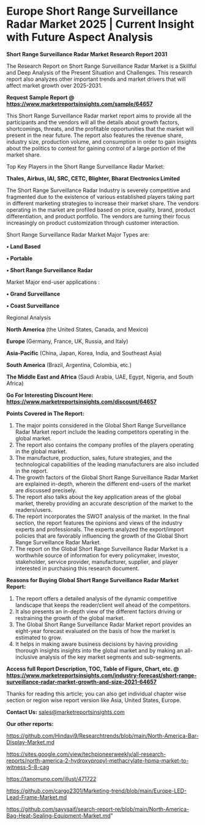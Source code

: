 # Europe Short Range Surveillance Radar Market 2025 | Current Insight with Future Aspect Analysis

<strong>Short Range Surveillance Radar Market Research Report 2031</strong>

The Research Report on Short Range Surveillance Radar Market is a Skillful and Deep Analysis of the Present Situation and Challenges. This research report also analyzes other important trends and market drivers that will affect market growth over 2025-2031.

<strong>Request Sample Report @ <a href=https://www.marketreportsinsights.com/sample/64657>https://www.marketreportsinsights.com/sample/64657</a></strong>

This Short Range Surveillance Radar market report aims to provide all the participants and the vendors will all the details about growth factors, shortcomings, threats, and the profitable opportunities that the market will present in the near future. The report also features the revenue share, industry size, production volume, and consumption in order to gain insights about the politics to contest for gaining control of a large portion of the market share.

Top Key Players in the Short Range Surveillance Radar Market:

<strong>Thales, Airbus, IAI, SRC, CETC, Blighter, Bharat Electronics Limited</strong>

The Short Range Surveillance Radar Industry is severely competitive and fragmented due to the existence of various established players taking part in different marketing strategies to increase their market share. The vendors operating in the market are profiled based on price, quality, brand, product differentiation, and product portfolio. The vendors are turning their focus increasingly on product customization through customer interaction.

Short Range Surveillance Radar Market Major Types are:

<strong>• Land Based

• Portable

• Short Range Surveillance Radar</strong>

Market Major end-user applications :

<strong>• Grand Surveillance

• Coast Surveillance</strong>

Regional Analysis

</u><strong><b>North America</b></strong> (the United States, Canada, and Mexico)

<strong><b>Europe </b></strong>(Germany, France, UK, Russia, and Italy)

<strong><b>Asia-Pacific</b></strong> (China, Japan, Korea, India, and Southeast Asia)

<strong><b>South America</b></strong> (Brazil, Argentina, Colombia, etc.)

<strong><b>The Middle East and Africa</b></strong> (Saudi Arabia, UAE, Egypt, Nigeria, and South Africa)

<strong>Go For Interesting Discount Here: <a href=https://www.marketreportsinsights.com/discount/64657>https://www.marketreportsinsights.com/discount/64657</a></strong>

<strong>Points Covered in The Report:</strong>
<ol>
  <li>The major points considered in the Global Short Range Surveillance Radar Market report include the leading competitors operating in the global market.</li>
  <li>The report also contains the company profiles of the players operating in the global market.</li>
  <li>The manufacture, production, sales, future strategies, and the technological capabilities of the leading manufacturers are also included in the report.</li>
  <li>The growth factors of the Global Short Range Surveillance Radar Market are explained in-depth, wherein the different end-users of the market are discussed precisely.</li>
  <li>The report also talks about the key application areas of the global market, thereby providing an accurate description of the market to the readers/users.</li>
  <li>The report incorporates the SWOT analysis of the market. In the final section, the report features the opinions and views of the industry experts and professionals. The experts analyzed the export/import policies that are favorably influencing the growth of the Global Short Range Surveillance Radar Market.</li>
  <li>The report on the Global Short Range Surveillance Radar Market is a worthwhile source of information for every policymaker, investor, stakeholder, service provider, manufacturer, supplier, and player interested in purchasing this research document.</li>
</ol>
<strong>Reasons for Buying Global Short Range Surveillance Radar Market Report:</strong>

<ol>
  <li>The report offers a detailed analysis of the dynamic competitive landscape that keeps the reader/client well ahead of the competitors.</li>
  <li>It also presents an in-depth view of the different factors driving or restraining the growth of the global market.</li>
  <li>The Global Short Range Surveillance Radar Market report provides an eight-year forecast evaluated on the basis of how the market is estimated to grow.</li>
  <li>It helps in making aware business decisions by having providing thorough insights insights into the global market and by making an all-inclusive analysis of the key market segments and sub-segments.</li>
</ol>
<strong>Access full Report Description, TOC, Table of Figure, Chart, etc. @ <a href=https://www.marketreportsinsights.com/industry-forecast/short-range-surveillance-radar-market-growth-and-size-2021-64657>https://www.marketreportsinsights.com/industry-forecast/short-range-surveillance-radar-market-growth-and-size-2021-64657</a></strong>


Thanks for reading this article; you can also get individual chapter wise section or region wise report version like Asia, United States, Europe.

<strong>Contact Us:</strong>
sales@marketreportsinsights.com

<strong>Our other reports:</strong>

<a href=https://github.com/Hindavi9/Researchtrends/blob/main/North-America-Bar-Display-Market.md>https://github.com/Hindavi9/Researchtrends/blob/main/North-America-Bar-Display-Market.md</a>

<a href=https://sites.google.com/view/techpioneerweekly/all-research-reports/north-america-2-hydroxypropyl-methacrylate-hpma-market-to-witness-5-8-cag>https://sites.google.com/view/techpioneerweekly/all-research-reports/north-america-2-hydroxypropyl-methacrylate-hpma-market-to-witness-5-8-cag</a>

<a href=https://tanomuno.com/illust/471722>https://tanomuno.com/illust/471722</a>

<a href=https://github.com/cargo2301/Marketing-trend/blob/main/Europe-LED-Lead-Frame-Market.md>https://github.com/cargo2301/Marketing-trend/blob/main/Europe-LED-Lead-Frame-Market.md</a>

<a href=https://github.com/sayysaif/search-report-re/blob/main/North-America-Bag-Heat-Sealing-Equipment-Market.md>https://github.com/sayysaif/search-report-re/blob/main/North-America-Bag-Heat-Sealing-Equipment-Market.md</a>"
